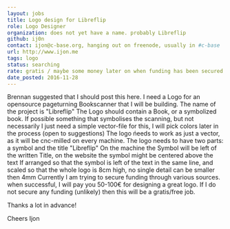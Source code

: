 ```yaml
---
layout: jobs
title: Logo design for Libreflip
role: Logo Designer
organization: does not yet have a name. probably Libreflip
github: ij0n
contact: ijon@c-base.org, hanging out on freenode, usually in #c-base
url: http://www.ijon.me
tags: logo
status: searching
rate: gratis / maybe some money later on when funding has been secured. 
date_posted: 2016-11-28
---
```

Brennan suggested that I should post this here. 
I need a Logo for an opensource pageturning  Bookscanner that I will be building. 
The name of the project is "Libreflip"
The Logo should contain a Book, or a symbolized book.
If possible something that symbolises the scanning, but not necessarily
I just need a simple vector-file for this, I will pick colors later in the process (open to suggestions)
The logo ńeeds to work as just a vector, as it will be cnc-milled on every machine.
The logo needs to have two parts: a symbol and the title "Libreflip"
On the machine the Symbol will be left of the written Title, on the website the symbol might be centered above the text
If arranged so that the symbol is left of the text in the same line, and scaled so that the whole logo is 8cm high, no single detail can be smaller then 4mm
Currently I am trying to secure funding through various sources. when successful, I will pay you 50-100€ for designing a great logo. If I do not secure any funding (unlikely) then this will be a gratis/free job.

Thanks a lot in advance!

Cheers
Ijon
